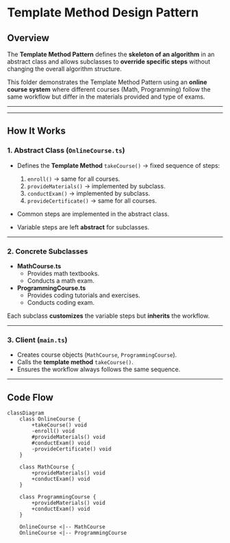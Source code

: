 # Template Method Design Pattern

##  Overview
The **Template Method Pattern** defines the **skeleton of an algorithm** in an abstract class and allows subclasses to **override specific steps** without changing the overall algorithm structure.

This folder demonstrates the Template Method Pattern using an **online course system** where different courses (Math, Programming) follow the same workflow but differ in the materials provided and type of exams.

---


---

## How It Works

### 1. **Abstract Class (`OnlineCourse.ts`)**
- Defines the **Template Method** `takeCourse()` → fixed sequence of steps:
  1. `enroll()` → same for all courses.
  2. `provideMaterials()` → implemented by subclass.
  3. `conductExam()` → implemented by subclass.
  4. `provideCertificate()` → same for all courses.

- Common steps are implemented in the abstract class.
- Variable steps are left **abstract** for subclasses.

---

### 2. **Concrete Subclasses**
- **MathCourse.ts**
  - Provides math textbooks.
  - Conducts a math exam.
- **ProgrammingCourse.ts**
  - Provides coding tutorials and exercises.
  - Conducts coding exam.

Each subclass **customizes** the variable steps but **inherits** the workflow.

---

### 3. **Client (`main.ts`)**
- Creates course objects (`MathCourse`, `ProgrammingCourse`).
- Calls the **template method** `takeCourse()`.
- Ensures the workflow always follows the same sequence.

---

## Code Flow

```mermaid
classDiagram
    class OnlineCourse {
        +takeCourse() void
        -enroll() void
        #provideMaterials() void
        #conductExam() void
        -provideCertificate() void
    }

    class MathCourse {
        +provideMaterials() void
        +conductExam() void
    }

    class ProgrammingCourse {
        +provideMaterials() void
        +conductExam() void
    }

    OnlineCourse <|-- MathCourse
    OnlineCourse <|-- ProgrammingCourse



